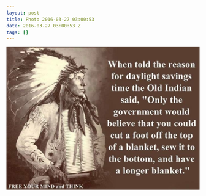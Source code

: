 ```yaml
---
layout: post
title: Photo 2016-03-27 03:00:53
date: 2016-03-27 03:00:53 Z
tags: []
---
```

![](/media/2016/03/141754642550.jpg)
